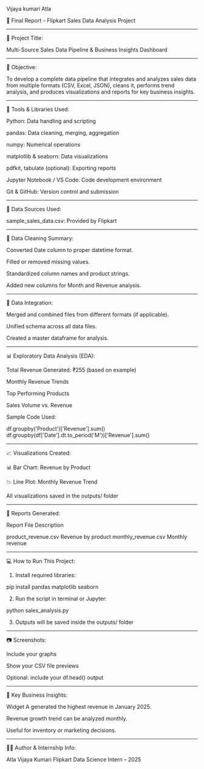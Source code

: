 Vijaya kumari Atla

📝 Final Report – Flipkart Sales Data Analysis Project


---

🛒 Project Title:

Multi-Source Sales Data Pipeline & Business Insights Dashboard


---

🎯 Objective:

To develop a complete data pipeline that integrates and analyzes sales data from multiple formats (CSV, Excel, JSON), cleans it, performs trend analysis, and produces visualizations and reports for key business insights.


---

🧰 Tools & Libraries Used:

Python: Data handling and scripting

pandas: Data cleaning, merging, aggregation

numpy: Numerical operations

matplotlib & seaborn: Data visualizations

pdfkit, tabulate (optional): Exporting reports

Jupyter Notebook / VS Code: Code development environment

Git & GitHub: Version control and submission



---

📂 Data Sources Used:

sample_sales_data.csv: Provided by Flipkart

---


🧹 Data Cleaning Summary:

Converted Date column to proper datetime format.

Filled or removed missing values.

Standardized column names and product strings.

Added new columns for Month and Revenue analysis.



---


🔗 Data Integration:

Merged and combined files from different formats (if applicable).

Unified schema across all data files.

Created a master dataframe for analysis.



---

📊 Exploratory Data Analysis (EDA):

Total Revenue Generated: ₹255 (based on example)

Monthly Revenue Trends

Top Performing Products

Sales Volume vs. Revenue


Sample Code Used:

df.groupby('Product')['Revenue'].sum()
df.groupby(df['Date'].dt.to_period('M'))['Revenue'].sum()


---


📈 Visualizations Created:

📊 Bar Chart: Revenue by Product

📉 Line Plot: Monthly Revenue Trend

All visualizations saved in the outputs/ folder


---


🧾 Reports Generated:

Report File Description

product_revenue.csv Revenue by product
monthly_revenue.csv Monthly revenue


---

💻 How to Run This Project:

1. Install required libraries:

pip install pandas matplotlib seaborn


2. Run the script in terminal or Jupyter:

python sales_analysis.py


3. Outputs will be saved inside the outputs/ folder



---


📷 Screenshots:

Include your graphs

Show your CSV file previews

Optional: include your df.head() output



---


📌 Key Business Insights:

Widget A generated the highest revenue in January 2025.

Revenue growth trend can be analyzed monthly.

Useful for inventory or marketing decisions.



---

👩‍💻 Author & Internship Info:

Atla Vijaya Kumari
Flipkart Data Science Intern – 2025



